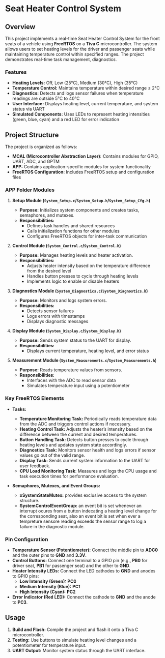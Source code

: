 # Seat Heater Control System

## Overview
This project implements a real-time Seat Heater Control System for the front seats of a vehicle using **FreeRTOS** on a **Tiva C** microcontroller. The system allows users to set heating levels for the driver and passenger seats while maintaining temperature control within specified ranges. The project demonstrates real-time task management, diagnostics.

### Features
- **Heating Levels:** Off, Low (25°C), Medium (30°C), High (35°C)
- **Temperature Control:** Maintains temperature within desired range ± 2°C
- **Diagnostics:** Detects and logs sensor failures when temperature readings are outside 5°C to 40°C
- **User Interface:** Displays heating level, current temperature, and system status via UART
- **Simulated Components:** Uses LEDs to represent heating intensities (green, blue, cyan) and a red LED for error indication

## Project Structure
The project is organized as follows:
- **MCAL (Microcontroller Abstraction Layer):** Contains modules for GPIO, UART, ADC, and GPTM
- **APP:** Contains application-specific modules for system functionality
- **FreeRTOS Configuration:** Includes FreeRTOS setup and configuration files

### APP Folder Modules
1. **Setup Module (`System_Setup.c`/`System_Setup.h`/`System_Setup_Cfg.h`)**
   - **Purpose:** Initializes system components and creates tasks, semaphores, and mutexes.
   - **Responsibilities:**
     - Defines task handles and shared resources
     - Calls initialization functions for other modules
     - Configures FreeRTOS objects for inter-task communication

2. **Control Module (`System_Control.c`/`System_Control.h`)**
   - **Purpose:** Manages heating levels and heater activation.
   - **Responsibilities:**
     - Adjusts heater intensity based on the temperature difference from the desired level
     - Handles button presses to cycle through heating levels
     - Implements logic to enable or disable heaters

3. **Diagnostics Module (`System_Diagnostics.c`/`System_Diagnostics.h`)**
   - **Purpose:** Monitors and logs system errors.
   - **Responsibilities:**
     - Detects sensor failures
     - Logs errors with timestamps
     - Displays diagnostic messages

4. **Display Module (`System_Display.c`/`System_Display.h`)**
   - **Purpose:** Sends system status to the UART for display.
   - **Responsibilities:**
     - Displays current temperature, heating level, and error status

5. **Measurement Module (`System_Measurements.c`/`System_Measurements.h`)**
   - **Purpose:** Reads temperature values from sensors.
   - **Responsibilities:**
     - Interfaces with the ADC to read sensor data
     - Simulates temperature input using a potentiometer

### Key FreeRTOS Elements
- **Tasks:**
  - **Temperature Monitoring Task:** Periodically reads temperature data from the ADC and triggers control actions if necessary.
  - **Heating Control Task:** Adjusts the heater’s intensity based on the difference between the current and desired temperatures.
  - **Button Handling Task:** Detects button presses to cycle through heating levels and updates system state accordingly.
  - **Diagnostics Task:** Monitors sensor health and logs errors if sensor values go out of the valid range.
  - **Display Task:** Sends current system information to the UART for user feedback.
  - **CPU Load Monitoring Task:** Measures and logs the CPU usage and task execution times for performance evaluation.

- **Semaphores, Mutexes, and Event Groups:**
  - **xSystemStateMutex:** provides exclusive access to the system structure.
  - **SystemControlEventGroup:** an event bit is set whenever an interrupt ocures from a button indecating a heating level change for the corresponding seat, also an event bit is set when ever a tempreture sensore reading exceeds the sensor range to log a failure in the diagnostic module.

### Pin Configuration
- **Temperature Sensor (Potentiometer):** Connect the middle pin to **ADC0** and the outer pins to **GND** and **3.3V**.
- **Control Buttons:** Connect one terminal to a GPIO pin (e.g., **PB0** for driver seat, **PB1** for passenger seat) and the other to **GND**.
- **Heater Intensity LEDs:** Connect the LED cathodes to **GND** and anodes to GPIO pins:
  - **Low Intensity (Green):** **PC0**
  - **Medium Intensity (Blue):** **PC1**
  - **High Intensity (Cyan):** **PC2**
- **Error Indicator (Red LED):** Connect the cathode to **GND** and the anode to **PC3**.

## Usage
1. **Build and Flash:** Compile the project and flash it onto a Tiva C microcontroller.
2. **Testing:** Use buttons to simulate heating level changes and a potentiometer for temperature input.
3. **UART Output:** Monitor system status through the UART interface.
